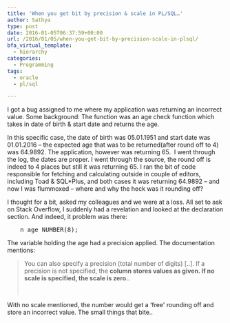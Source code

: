 ```yaml
---
title: 'When you get bit by precision & scale in PL/SQL…'
author: Sathya
type: post
date: 2016-01-05T06:37:59+00:00
url: /2016/01/05/when-you-get-bit-by-precision-scale-in-plsql/
bfa_virtual_template:
  - hierarchy
categories:
  - Programming
tags:
  - oracle
  - pl/sql

---
```

I got a bug assigned to me where my application was returning an incorrect value. Some background: The function was an age check function which takes in date of birth & start date and returns the age.

In this specific case, the date of birth was 05.01.1951 and start date was 01.01.2016 &#8211; the expected age that was to be returned(after round off to 4) was 64.9892. The application, however was returning 65.  I went through the log, the dates are proper. I went through the source, the round off is indeed to 4 places but still it was returning 65. I ran the bit of code responsible for fetching and calculating outside in couple of editors, including Toad & SQL*Plus, and both cases it was returning 64.9892 &#8211; and now I was flummoxed &#8211; where and why the heck was it rounding off?

I thought for a bit, asked my colleagues and we were at a loss. All set to ask on Stack Overflow, I suddenly had a revelation and looked at the declaration section. And indeed, it problem was there:

<pre style="padding-left: 30px;">n_age NUMBER(8);
</pre>

The variable holding the age had a precision applied. The documentation mentions:

> You can also specify a precision (total number of digits) [..]. If a precision is not specified, the **column stores values as given. If no scale is specified, the scale is zero.**.
> 
> &nbsp;

With no scale mentioned, the number would get a &#8216;free' rounding off and store an incorrect value. The small things that bite..
